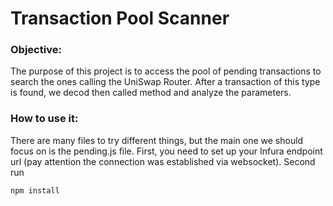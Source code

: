 # Transaction Pool Scanner

### Objective:

The purpose of this project is to access the pool of pending transactions to search the ones calling the UniSwap Router. After a transaction of this type is found, we decod
then called method and analyze the parameters.

### How to use it:

There are many files to try different things, but the main one we should focus on is the pending.js file.
First, you need to set up your Infura endpoint url (pay attention the connection was established via websocket).
Second run 

```{js}
npm install
```
